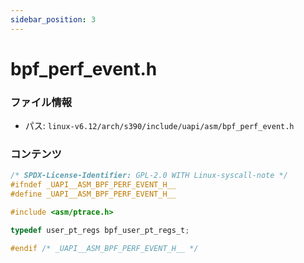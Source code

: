 ```yaml
---
sidebar_position: 3
---
```

# bpf_perf_event.h

### ファイル情報

- パス: `linux-v6.12/arch/s390/include/uapi/asm/bpf_perf_event.h`

### コンテンツ

```h
/* SPDX-License-Identifier: GPL-2.0 WITH Linux-syscall-note */
#ifndef _UAPI__ASM_BPF_PERF_EVENT_H__
#define _UAPI__ASM_BPF_PERF_EVENT_H__

#include <asm/ptrace.h>

typedef user_pt_regs bpf_user_pt_regs_t;

#endif /* _UAPI__ASM_BPF_PERF_EVENT_H__ */

```
